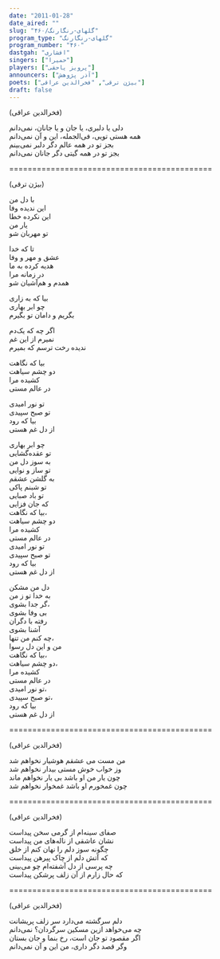 ```yaml
---
date: "2011-01-28"
date_aired: ""
slug: "گلهای-رنگارنگ/۴۶۰"
program_type: "گلهای-رنگارنگ"
program_number: "۴۶۰"
dastgah: "افشاری"
singers: ["حمیرا"]
players: ["پرویز یاحقی"]
announcers: ["آذر پژوهش"]
poets: ["بیژن ترقی", "فخرالدین عراقی"]
draft: false
---
```


(فخرالدین عراقی)  

دلی یا دلبری، یا جان و یا جانان، نمی‌دانم  
همه هستی تویی، فی‌الجمله، این و آن نمی‌دانم  
بجز تو در همه عالم دگر دلبر نمی‌بینم  
بجز تو در همه گیتی دگر جانان نمی‌دانم  

============================================  

(بیژن ترقی)  

با دل من  
این ندیده وفا  
این نکرده خطا  
یار من  
تو مهربان شو  

تا که خدا  
عشق و مهر و وفا  
هدیه کرده به ما  
در زمانه مرا  
همدم و هم‌آشیان شو  

بیا که به زاری  
چو ابر بهاری  
بگریم و دامان تو بگیرم  

اگر چه که یک‌دم  
نمیرم از این غم  
ندیده رخت ترسم که بمیرم  

بیا که نگاهت  
دو چشم سیاهت  
کشیده مرا  
در عالم مستی  

تو نور امیدی  
تو صبح سپیدی  
بیا که رود  
از دل غم هستی  

چو ابر بهاری  
تو عقده‌گشایی  
به سوز دل من  
تو ساز و نوایی  
به گلشن عشقم  
تو شبنم پاکی  
تو باد صبایی  
که جان فزایی  
بیا که نگاهت،  
دو چشم سیاهت  
کشیده مرا  
در عالم مستی  
تو نور امیدی  
تو صبح سپیدی  
بیا که رود  
از دل غم هستی  

دل من مشکن  
به خدا تو ز من  
گر جدا بشوی،  
بی وفا بشوی  
رفته با دگران  
آشنا بشوی  
چه کنم من تنها،  
من و این دل رسوا  
بیا که نگاهت،  
دو چشم سیاهت،  
کشیده مرا  
در عالم مستی  
تو نور امیدی،  
تو صبح سپیدی،  
بیا که رود  
از دل غم هستی  

============================================  

(فخرالدین عراقی)  

من مست می عشقم هوشیار نخواهم شد  
وز خواب خوش مستی بیدار نخواهم شد  
چون یار من او باشد بی یار نخواهم ماند  
چون غمخورم او باشد غمخوار نخواهم شد  

============================================  

(فخرالدین عراقی)  

صفای سینه‌ام از گرمی سخن پیداست  
نشان عاشقی از ناله‌های من پیداست  
چگونه سوز دلم را نهان کنم از خلق  
که آتش دلم از چاک پیرهن پیداست  
چه پرسی از دل آشفته‌ام چو می‌بینی  
که حال زارم از آن زلف پرشکن پیداست  

============================================  

(فخرالدین عراقی)  

دلم سرگشته می‌دارد سر زلف پریشانت  
چه می‌خواهد ازین مسکین سرگردان؟ نمی‌دانم  
اگر مقصود تو جان است، رخ بنما و جان بستان  
وگر قصد دگر داری، من این و آن نمی‌دانم  
